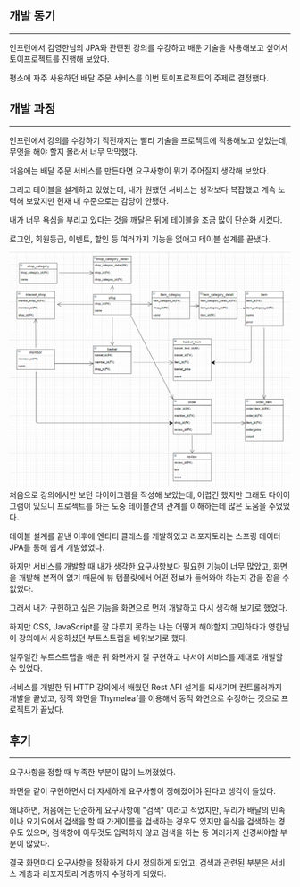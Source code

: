 ## 개발 동기

---

인프런에서 김영한님의 JPA와 관련된 강의를 수강하고 배운 기술을 사용해보고 싶어서 토이프로젝트를 진행해 보았다.

평소에 자주 사용하던 배달 주문 서비스를 이번 토이프로젝트의 주제로 결정했다.

## 개발 과정

---

인프런에서 강의를 수강하기 직전까지는 빨리 기술을 프로젝트에 적용해보고 싶었는데, 무엇을 해야 할지 몰라서 너무 막막했다.

처음에는 배달 주문 서비스를 만든다면 요구사항이 뭐가 주어질지 생각해 보았다.

그리고 테이블을 설계하고 있었는데, 내가 원했던 서비스는 생각보다 복잡했고 계속 노력해 보았지만 현재 내 수준으로는 감당이 안됐다.

내가 너무 욕심을 부리고 있다는 것을 깨달은 뒤에 테이블을 조금 많이 단순화 시켰다.

로그인, 회원등급, 이벤트, 할인 등 여러가지 기능을 없애고 테이블 설계를 끝냈다.

![](./images/erd.PNG)
처음으로 강의에서만 보던 다이어그램을 작성해 보았는데, 어렵긴 했지만 그래도 다이어그램이 있으니 프로젝트를 하는 도중 테이블간의 관계를 이해하는데 많은 도움을 주었었다.

테이블 설계를 끝낸 이후에 엔티티 클래스를 개발하였고 리포지토리는 스프링 데이터 JPA를 통해 쉽게 개발했었다.

하지만 서비스를 개발할 때 내가 생각한 요구사항보다 필요한 기능이 너무 많았고, 화면을 개발해 본적이 없기 때문에 뷰 템플릿에서 어떤 정보가 들어와야 하는지 감을 잡을 수 없었다.

그래서 내가 구현하고 싶은 기능을 화면으로 먼저 개발하고 다시 생각해 보기로 했었다.

하지만 CSS, JavaScript를 잘 다루지 못하는 나는 어떻게 해야할지 고민하다가 영한님이 강의에서 사용하셨던 부트스트랩을 배워보기로 했다.

일주일간 부트스트랩을 배운 뒤 화면까지 잘 구현하고 나서야 서비스를 제대로 개발할 수 있었다.

서비스를 개발한 뒤 HTTP 강의에서 배웠던 Rest API 설계를 되새기며 컨트롤러까지 개발을 끝냈고, 정적 화면을 Thymeleaf를 이용해서 동적 화면으로 수정하는 것으로 프로젝트가 끝났다.

## 후기

---
요구사항을 정할 때 부족한 부분이 많이 느껴졌었다.

화면을 같이 구현하면서 더 자세하게 요구사항이 정해졌어야 된다고 생각이 들었다.

왜냐하면, 처음에는 단순하게 요구사항에 "검색" 이라고 적었지만, 우리가 배달의 민족이나 요기요에서 검색을 할 때 가게이름을 검색하는 경우도 있지만 음식을 검색하는 경우도 있으며, 검색창에 아무것도 입력하지 않고 검색을 하는 등 여러가지 신경써야할 부분이 많았다.

결국 화면마다 요구사항을 정확하게 다시 정의하게 되었고, 검색과 관련된 부분은 서비스 계층과 리포지토리 계층까지 수정하게 되었다.
